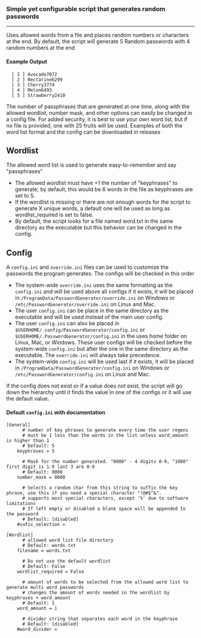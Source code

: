 ### Simple yet configurable script that generates random passwords 

-----------------
Uses allowed words from a file and places random numbers or characters at the end.
By default, the script will generate 5 Random passwords with 4 random numbers at the end

#### Example Output ####

      [ 1 ] Avocado7072
      [ 2 ] Nectarine6299
      [ 3 ] Cherry3774
      [ 4 ] Melon6493
      [ 5 ] Strawberry2410

The number of passphrases that are generated at one time, along with the allowed wordlist, number mask, and other options can easily be changed in a config file.
For added security, it is best to use your own word list, but if no file is provided, one with 25 fruits will be used.
Examples of both the word list format and the config can be downloaded in releases

Wordlist
--------
The allowed word list is used to generate easy-to-remember and say "passphrases"
- The allowed wordlist must have +1 the number of "keyphrases" to generate; by default, this would be 6 words in the file as keyphrases are set to 5.
- If the wordlist is missing or there are not enough words for the script to generate X unique words, a default one will be used as long as wordlist_required is set to false.
- By default, the script looks for a file named word.txt in the same directory as the executable but this behavior can be changed in the config.

## Config ##
A ``config.ini`` and ``override.ini`` files can be used to customize the passwords the program generates. The configs will be checked in this order
- The system-wide ``override.ini`` uses the same formatting as the ``config.ini`` and will be used above all configs if it exists, it will be placed in ``/ProgramData/PasswordGenerator/override.ini`` on Windows or ``/etc/PasswordGenerator/override.ini`` on Linux and Mac.
- The user ``config.ini`` can be place in the same directory as the executable and will be used instead of the main user config.
- The user ``config.ini`` can also be placed in ``$USERHOME/.config/PasswordGenerator/config.ini`` or ``$USERHOME/.PasswordGenerator/config.ini`` in the uses home folder on Linux, Mac, or Windows.
  These user configs will be checked before the system-wide ``config.ini`` but after the one in the same directory as the executable. The ``override.ini`` will always take precedence.
- The system-wide ``config.ini`` will be used last if it exists, it will be placed in ``/ProgramData/PasswordGenerator/config.ini`` on Windows or ``/etc/PasswordGenerator/config.ini`` on Linux and Mac.
  
If the config does not exist or if a value does not exist, the script will go down the hierarchy until it finds the value in one of the configs or it will use the default value.
#### Default ``config.ini`` with documentation ####

    [General]
    	  # number of key phrases to generate every time the user regens
    	  # must be 1 less than the words in the list unless word_amount is higher than 1
    	  # Default: 5
    	keyphrases = 5
    	
    	  # Mask for the number generated. "0000" - 4 digits 0-9, "1000" first digit is 1-9 last 3 are 0-9
    	  # Default: 0000
    	number_mask = 0000
    	
    	  # Selects a random char from this string to suffix the key phrase, use this if you need a special character "!@#$^&".
    	  # supports most special characters, except '%' due to software limitations
    	  # If left empty or disabled a blank space will be appended to the password
    	  # Default: [disabled]
    	#sufix_selection =  
    
    [Wordlist]
    	  # allowed word list file directory
    	  # Default: words.txt
    	filename = words.txt
    	
    	  # Do not use the default wordlist
    	  # Default: False
    	wordlist_required = False
    	
    	  # amount of words to be selected from the allowed word list to generate multi word passwords
    	  # changes the amount of words needed in the wordlist by keyphrases + word_amount
    	  # Default: 1
    	word_amount = 1
    	
    	  # divider string that separates each word in the keyphrase
    	  # Default: [disabled]
    	#word_divider =  
